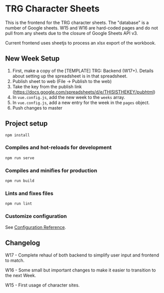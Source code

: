 # TRG Character Sheets

This is the frontend for the TRG character sheets. The "database" is a number of Google sheets. W15 and W16 are hard-coded pages and do not pull from any sheets due to the closure of Google Sheets API v3.

Current frontend uses sheetjs to process an xlsx export of the workbook.

## New Week Setup

1. First, make a copy of the \[TEMPLATE\] TRG: Backend (W17+). Details about setting up the spreadsheet is in that spreadsheet.
2. Publish sheet to web (File -> Publish to the web)
3. Take the key from the publish link (https://docs.google.com/spreadsheets/d/e/THISISTHEKEY/pubhtml)
4. In `vue.config.js`, add the new week to the `weeks` array.
5. In `vue.config.js`, add a new entry for the week in the `pages` object.
6. Push changes to master

## Project setup

```
npm install
```

### Compiles and hot-reloads for development

```
npm run serve
```

### Compiles and minifies for production

```
npm run build
```

### Lints and fixes files

```
npm run lint
```

### Customize configuration

See [Configuration Reference](https://cli.vuejs.org/config/).

## Changelog

W17 - Complete rehaul of both backend to simplify user input and frontend to match.

W16 - Some small but important changes to make it easier to transition to the next Week.

W15 - First usage of character sites.
